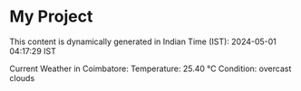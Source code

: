 # My Project

This content is dynamically generated in Indian Time (IST): 2024-05-01 04:17:29 IST


Current Weather in Coimbatore:
Temperature: 25.40 °C
Condition: overcast clouds
